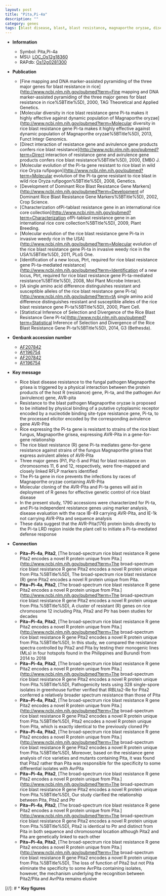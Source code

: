 ```yaml
---
layout: post
title: "Pita,Pi-4a"
description: ""
category: genes
tags: [blast disease, blast, blast resistance, magnaporthe oryzae, disease, resistant, defense response, defense, disease resistance]
---
```


* **Information**  
    + Symbol: Pita,Pi-4a  
    + MSU: [LOC_Os12g18360](http://rice.uga.edu/cgi-bin/ORF_infopage.cgi?orf=LOC_Os12g18360)  
    + RAPdb: [Os12g0281300](http://rapdb.dna.affrc.go.jp/viewer/gbrowse_details/irgsp1?name=Os12g0281300)  

* **Publication**  
    + [Fine mapping and DNA marker-assisted pyramiding of the three major genes for blast resistance in rice](http://www.ncbi.nlm.nih.gov/pubmed?term=Fine mapping and DNA marker-assisted pyramiding of the three major genes for blast resistance in rice%5BTitle%5D), 2000, TAG Theoretical and Applied Genetics.
    + [Molecular diversity in rice blast resistance gene Pi-ta makes it highly effective against dynamic population of Magnaporthe oryzae](http://www.ncbi.nlm.nih.gov/pubmed?term=Molecular diversity in rice blast resistance gene Pi-ta makes it highly effective against dynamic population of Magnaporthe oryzae%5BTitle%5D), 2013, Funct Integr Genomics.
    + [Direct interaction of resistance gene and avirulence gene products confers rice blast resistance](http://www.ncbi.nlm.nih.gov/pubmed?term=Direct interaction of resistance gene and avirulence gene products confers rice blast resistance%5BTitle%5D), 2000, EMBO J.
    + [Molecular evolution of the Pi-ta gene resistant to rice blast in wild rice Oryza rufipogon](http://www.ncbi.nlm.nih.gov/pubmed?term=Molecular evolution of the Pi-ta gene resistant to rice blast in wild rice Oryza rufipogon%5BTitle%5D), 2008, Genetics.
    + [Development of Dominant Rice Blast Resistance Gene Markers](http://www.ncbi.nlm.nih.gov/pubmed?term=Development of Dominant Rice Blast Resistance Gene Markers%5BTitle%5D), 2002, Crop Science.
    + [Characterization ofPi-tablast resistance gene in an international rice core collection](http://www.ncbi.nlm.nih.gov/pubmed?term=Characterization ofPi-tablast resistance gene in an international rice core collection%5BTitle%5D), 2009, Plant Breeding.
    + [Molecular evolution of the rice blast resistance gene Pi-ta in invasive weedy rice in the USA](http://www.ncbi.nlm.nih.gov/pubmed?term=Molecular evolution of the rice blast resistance gene Pi-ta in invasive weedy rice in the USA%5BTitle%5D), 2011, PLoS One.
    + [Identification of a new locus, Ptrt, required for rice blast resistance gene Pi-ta-mediated resistance](http://www.ncbi.nlm.nih.gov/pubmed?term=Identification of a new locus, Ptrt, required for rice blast resistance gene Pi-ta-mediated resistance%5BTitle%5D), 2008, Mol Plant Microbe Interact.
    + [tA single amino acid difference distinguishes resistant and susceptible alleles of the rice blast resistance gene Pi-ta](http://www.ncbi.nlm.nih.gov/pubmed?term=tA single amino acid difference distinguishes resistant and susceptible alleles of the rice blast resistance gene Pi-ta%5BTitle%5D), 2000, Plant Cell.
    + [Statistical Inference of Selection and Divergence of the Rice Blast Resistance Gene Pi-ta](http://www.ncbi.nlm.nih.gov/pubmed?term=Statistical Inference of Selection and Divergence of the Rice Blast Resistance Gene Pi-ta%5BTitle%5D), 2014, G3 (Bethesda).

* **Genbank accession number**  
    + [AF207842](http://www.ncbi.nlm.nih.gov/nuccore/AF207842)
    + [AY196754](http://www.ncbi.nlm.nih.gov/nuccore/AY196754)
    + [AF207842](http://www.ncbi.nlm.nih.gov/nuccore/AF207842)
    + [AY196754](http://www.ncbi.nlm.nih.gov/nuccore/AY196754)

* **Key message**  
    + Rice blast disease resistance to the fungal pathogen Magnaporthe grisea is triggered by a physical interaction between the protein products of the host R (resistance) gene, Pi-ta, and the pathogen Avr (avirulence) gene, AVR-pita
    + Resistance to the blast pathogen Magnaporthe oryzae is proposed to be initiated by physical binding of a putative cytoplasmic receptor encoded by a nucleotide binding site-type resistance gene, Pi-ta, to the processed elicitor encoded by the corresponding avirulence gene AVR-Pita
    + Rice expressing the Pi-ta gene is resistant to strains of the rice blast fungus, Magnaporthe grisea, expressing AVR-Pita in a gene-for-gene relationship
    + The rice blast resistance (R) gene Pi-ta mediates gene-for-gene resistance against strains of the fungus Magnaporthe grisea that express avirulent alleles of AVR-Pita
    + Three major genes (Pi1, Piz-5 and Pita) for blast resistance on chromosomes 11, 6 and 12, respectively, were fine-mapped and closely linked RFLP markers identified
    + The Pi-ta gene in rice prevents the infections by races of Magnaporthe oryzae containing AVR-Pita
    + Molecular cloning of the AVR-Pita and Pi-ta genes will aid in deployment of R genes for effective genetic control of rice blast disease
    + In the present study, 1790 accessions were characterized for Pi-ta, and Pi-ta independent resistance genes using marker analysis, disease evaluation with the race IB-49 carrying AVR-Pita, and IE-1k not carrying AVR-Pita and sequence analysis
    + These data suggest that the AVR-Pita(176) protein binds directly to the Pi-ta LRD region inside the plant cell to initiate a Pi-ta-mediated defense response

* **Connection**  
    + __Pita~Pi-4a__, __Pita2__, [The broad-spectrum rice blast resistance R gene Pita2 encodes a novel R protein unique from Pita.](http://www.ncbi.nlm.nih.gov/pubmed?term=The broad-spectrum rice blast resistance R gene Pita2 encodes a novel R protein unique from Pita.%5BTitle%5D), The broad-spectrum rice blast resistance (R) gene Pita2 encodes a novel R protein unique from Pita.
    + __Pita~Pi-4a__, __Pita2__, [The broad-spectrum rice blast resistance R gene Pita2 encodes a novel R protein unique from Pita.](http://www.ncbi.nlm.nih.gov/pubmed?term=The broad-spectrum rice blast resistance R gene Pita2 encodes a novel R protein unique from Pita.%5BTitle%5D),  A cluster of resistant (R) genes on rice chromosome 12 including Pita, Pita2 and Ptr has been studies for decades
    + __Pita~Pi-4a__, __Pita2__, [The broad-spectrum rice blast resistance R gene Pita2 encodes a novel R protein unique from Pita.](http://www.ncbi.nlm.nih.gov/pubmed?term=The broad-spectrum rice blast resistance R gene Pita2 encodes a novel R protein unique from Pita.%5BTitle%5D), In this study, we compared the resistance spectra controlled by Pita2 and Pita by testing their monogenic lines (MLs) in four hotspots found in the Philippines and Burundi from 2014 to 2018
    + __Pita~Pi-4a__, __Pita2__, [The broad-spectrum rice blast resistance R gene Pita2 encodes a novel R protein unique from Pita.](http://www.ncbi.nlm.nih.gov/pubmed?term=The broad-spectrum rice blast resistance R gene Pita2 encodes a novel R protein unique from Pita.%5BTitle%5D),  Pathogenicity tests using 328 single-spore isolates in greenhouse further verified that IRBLta2-Re for Pita2 conferred a relatively broader spectrum resistance than those of Pita
    + __Pita~Pi-4a__, __Pita2__, [The broad-spectrum rice blast resistance R gene Pita2 encodes a novel R protein unique from Pita.](http://www.ncbi.nlm.nih.gov/pubmed?term=The broad-spectrum rice blast resistance R gene Pita2 encodes a novel R protein unique from Pita.%5BTitle%5D),  Pita2 encodes a novel R protein unique from Pita, which is exactly identical to the previously cloned Ptr
    + __Pita~Pi-4a__, __Pita2__, [The broad-spectrum rice blast resistance R gene Pita2 encodes a novel R protein unique from Pita.](http://www.ncbi.nlm.nih.gov/pubmed?term=The broad-spectrum rice blast resistance R gene Pita2 encodes a novel R protein unique from Pita.%5BTitle%5D),  Moreover, based on the resistance gene analysis of rice varieties and mutants containing Pita, it was found that Pita2 rather than Pita was responsible for the specificity to some differential isolates with AvrPita
    + __Pita~Pi-4a__, __Pita2__, [The broad-spectrum rice blast resistance R gene Pita2 encodes a novel R protein unique from Pita.](http://www.ncbi.nlm.nih.gov/pubmed?term=The broad-spectrum rice blast resistance R gene Pita2 encodes a novel R protein unique from Pita.%5BTitle%5D), Our study clarified the relationship between Pita, Pita2 and Ptr
    + __Pita~Pi-4a__, __Pita2__, [The broad-spectrum rice blast resistance R gene Pita2 encodes a novel R protein unique from Pita.](http://www.ncbi.nlm.nih.gov/pubmed?term=The broad-spectrum rice blast resistance R gene Pita2 encodes a novel R protein unique from Pita.%5BTitle%5D),  Pita2 is identical to Ptr and distinct from Pita in both sequence and chromosomal location although Pita2 and Pita are genetically linked to each other
    + __Pita~Pi-4a__, __Pita2__, [The broad-spectrum rice blast resistance R gene Pita2 encodes a novel R protein unique from Pita.](http://www.ncbi.nlm.nih.gov/pubmed?term=The broad-spectrum rice blast resistance R gene Pita2 encodes a novel R protein unique from Pita.%5BTitle%5D),  The loss of function of Pita2 but not Pita eliminate the specificity to some AvrPita containing isolates, however, the mechanism underlying the recognition between Pita2/Pita and AvrPita remains elusive

[//]: # * **Key figures**  


